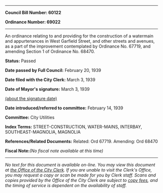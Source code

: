 

********

**Council Bill Number: 60122**
   
**Ordinance Number: 69022**
********

 An ordinance relating to and providing for the construction of a watermain and appurtenances in West Garfield Street, and other streets and avenues, as a part of the improvement contemplated by Ordinance No. 67719, and amending Section 1 of Ordinance No. 68470.

**Status:** Passed
   
**Date passed by Full Council:** February 20, 1939
   
**Date filed with the City Clerk:** March 3, 1939
   
**Date of Mayor's signature:** March 3, 1939
   
[(about the signature date)](/~public/approvaldate.htm)
   
   
   
**Date introduced/referred to committee:** February 14, 1939
   
**Committee:** City Utilities
   
   
**Index Terms:** STREET-CONSTRUCTION, WATER-MAINS, INTERBAY, SOUTHEAST-MAGNOLIA, MAGNOLIA

**References/Related Documents:** Related: Ord 67719. Amending: Ord 68470

**Fiscal Note:**_(No fiscal note available at this time)_
********

_No text for this document is available on-line. You may view this document at [the Office of the City Clerk](http://www.seattle.gov/leg/clerk/contactUs.htm). If you are unable to visit the Clerk's Office, you may request a copy or scan be made for you by Clerk staff. Scans and copies provided by the Office of the City Clerk are subject to [copy fees](http://clerk.seattle.gov/~public/clerkfees.htm), and the timing of service is dependent on the availability of staff._


